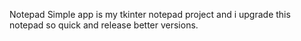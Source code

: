 Notepad Simple app is my tkinter notepad project and i upgrade this notepad so quick and release better versions.

